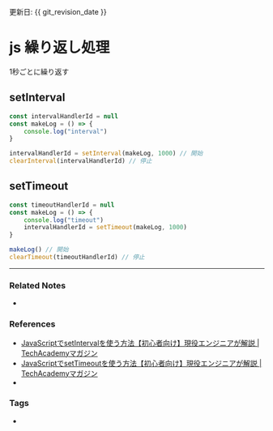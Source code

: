 更新日: {{ git_revision_date }}

# js 繰り返し処理
1秒ごとに繰り返す

## setInterval
```js
const intervalHandlerId = null
const makeLog = () => {
	console.log("interval")
}

intervalHandlerId = setInterval(makeLog, 1000) // 開始
clearInterval(intervalHandlerId) // 停止
```

## setTimeout
```js
const timeoutHandlerId = null
const makeLog = () => {
	console.log("timeout")
	intervalHandlerId = setTimeout(makeLog, 1000)
}

makeLog() // 開始
clearTimeout(timeoutHandlerId) // 停止
```



----
### Related Notes
- 

### References
- [JavaScriptでsetIntervalを使う方法【初心者向け】現役エンジニアが解説 | TechAcademyマガジン](https://techacademy.jp/magazine/5537)
- [JavaScriptでsetTimeoutを使う方法【初心者向け】現役エンジニアが解説 | TechAcademyマガジン](https://techacademy.jp/magazine/5541)
- 

### Tags
- 